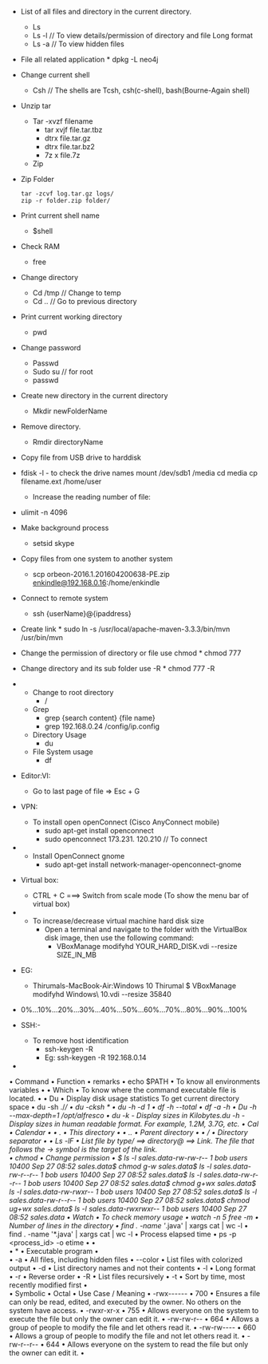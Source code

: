 * List of all files and directory in the current directory.
  * Ls
  * Ls -l // To view details/permission of directory and file Long format
  * Ls -a // To view hidden files
  
* File all related application
      * dpkg -L neo4j
* Change current shell
    * Csh // The shells are Tcsh, csh(c-shell), bash(Bourne-Again shell)
* Unzip tar
    * Tar -xvzf filename
        * tar xvjf file.tar.tbz 
        * dtrx file.tar.gz 
        * dtrx file.tar.bz2 
        * 7z x file.7z
    * Zip

* Zip Folder
  ```
  tar -zcvf log.tar.gz logs/
  zip -r folder.zip folder/
  ```
* Print current shell name
    * $shell
* Check RAM
    * free
* Change directory
    * Cd /tmp // Change to temp
    * Cd .. // Go to previous directory
* Print current working directory
    * pwd
* Change password
    * Passwd
    * Sudo su // for root
    * passwd
* Create new directory in the current directory
    * Mkdir newFolderName
* Remove directory.
    * Rmdir directoryName 
* Copy file from USB drive to harddisk
* fdisk -l - to check the drive names mount /dev/sdb1 /media cd media cp filename.ext /home/user
    * Increase the reading number of file: 
* ulimit -n 4096
* Make background process 
    * setsid skype
* Copy files from one system to another system 
    * scp orbeon-2016.1.201604200638-PE.zip enkindle@192.168.0.16:/home/enkindle
* Connect to remote system
    * ssh {userName}@{ipaddress}
* Create link 
        * sudo ln -s /usr/local/apache-maven-3.3.3/bin/mvn /usr/bin/mvn
* Change the permission of directory or file use chmod
        * chmod 777 <fileName or directoryName>
* Change directory and its sub folder use -R
        * chmod 777 -R <fileName or directoryName>
* 
    * Change to root directory
        * /
    * Grep
        * grep {search content} {file name}
        * grep 192.168.0.24 /config/ip.config
    * Directory Usage
        * du
    * File System usage
        * df
* Editor:VI:
    * Go to last page of file => Esc + G 
* VPN: 
    * To install open openConnect (Cisco AnyConnect mobile)
        * sudo apt-get install openconnect 
        * sudo openconnect 173.231. 120.210 // To connect
* 
    * Install OpenConnect gnome
        * sudo apt-get install network-manager-openconnect-gnome
* Virtual box:
    * CTRL + C ===> Switch from scale mode (To show the menu bar of virtual box)
* 
    * To increase/decrease virtual machine hard disk size
        * Open a terminal and navigate to the folder with the VirtualBox disk image, then use the following command: 
            * VBoxManage modifyhd YOUR_HARD_DISK.vdi --resize SIZE_IN_MB
* EG:
    * Thirumals-MacBook-Air:Windows 10 Thirumal $ VBoxManage modifyhd Windows\ 10.vdi --resize 35840
* 0%...10%...20%...30%...40%...50%...60%...70%...80%...90%...100%
* SSH:-
  * To remove host identification
    * ssh-keygen -R <host>
    * Eg: ssh-keygen -R 192.168.0.14
* 
•	Command	•	Function	•	remarks
•	echo $PATH	•	To know all environments variables	•
•	Which	•	To know where the command executable file is located.	•
•	Du	•	Display disk usage statistics To get current directory space
	•	du -sh ./*/
	•	du -cksh *
	•	du -h -d 1
	•	df -h --total
	•	df -a -h
	•	Du -h --max-depth=1 /opt/alfresco	•	du -k - Display sizes in Kilobytes.du -h - Display sizes in human readable format. For example, 1.2M, 3.7G, etc.
•	Cal	•	Calendar	•
•	.	•	This directory	•
•	..	•	Parent directory	•
•	/	•	Directory separator	•
•	Ls -lF	•	List file by type/ ==> directory@ ==> Link. The file that follows the -> symbol is the target of the link.	
•	chmod	•	Change permission	•	$ ls -l sales.data-rw-rw-r-- 1 bob users 10400 Sep 27 08:52 sales.data$ chmod g-w sales.data$ ls -l sales.data-rw-r--r-- 1 bob users 10400 Sep 27 08:52 sales.data$ ls -l sales.data-rw-r--r-- 1 bob users 10400 Sep 27 08:52 sales.data$ chmod g+wx sales.data$ ls -l sales.data-rw-rwxr-- 1 bob users 10400 Sep 27 08:52 sales.data$ ls -l sales.data-rw-r--r-- 1 bob users 10400 Sep 27 08:52 sales.data$ chmod ug+wx sales.data$ ls -l sales.data-rwxrwxr-- 1 bob users 10400 Sep 27 08:52 sales.data
•	Watch	•	To check memory usage	•	watch -n 5 free -m
•	Number of lines in the directory	•	find . -name '*.java' | xargs cat | wc -l	•	find . -name '*.java' | xargs cat | wc -l
•	Process elapsed time	•	ps -p <process_id> -o etime	•
•		
•	*	•	Executable program	•	
•	-a	•	All files, including hidden files
•	--color	•	List files with colorized output
•	-d	•	List directory names and not their contents
•	-l	•	Long format
•	-r	•	Reverse order
•	-R	•	List files recursively
•	-t	•	Sort by time, most recently modified first
•	
•	Symbolic	•	Octal	•	Use Case / Meaning
•	-rwx------	•	700	•	Ensures a file can only be read, edited, and executed by the owner. No others on the system have access.
•	-rwxr-xr-x	•	755	•	Allows everyone on the system to execute the file but only the owner can edit it.
•	-rw-rw-r--	•	664	•	Allows a group of people to modify the file and let others read it.
•	-rw-rw----	•	660	•	Allows a group of people to modify the file and not let others read it.
•	-rw-r--r--	•	644	•	Allows everyone on the system to read the file but only the owner can edit it.
•		
